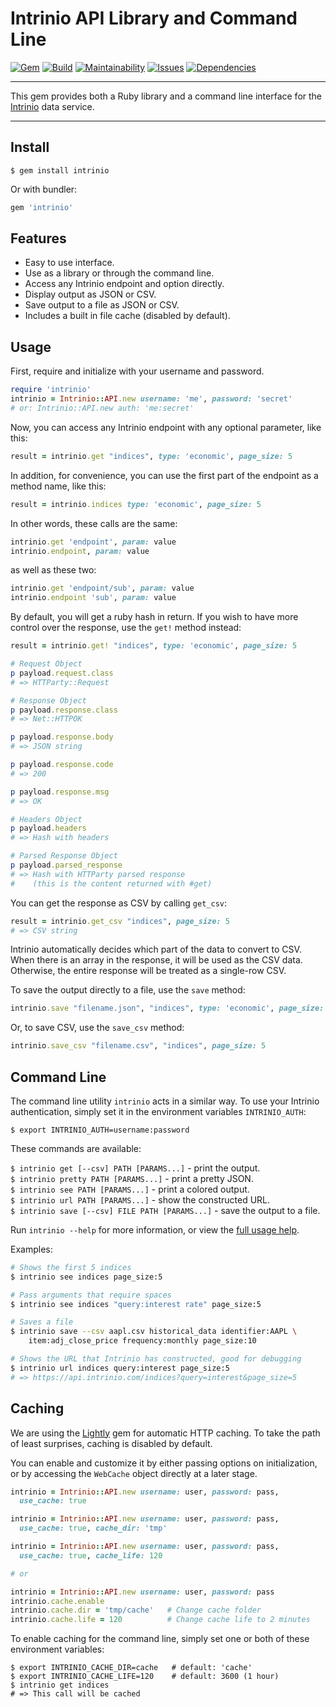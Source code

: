 Intrinio API Library and Command Line
==================================================

[![Gem](https://img.shields.io/gem/v/intrinio.svg?style=flat-square)](https://rubygems.org/gems/intrinio)
[![Build](https://img.shields.io/travis/DannyBen/intrinio/master.svg?style=flat-square)](https://travis-ci.org/DannyBen/intrinio)
[![Maintainability](https://img.shields.io/codeclimate/maintainability/DannyBen/intrinio.svg?style=flat-square)](https://codeclimate.com/github/DannyBen/intrinio)
[![Issues](https://img.shields.io/codeclimate/issues/github/DannyBen/intrinio.svg?style=flat-square)](https://codeclimate.com/github/DannyBen/intrinio)
[![Dependencies](https://img.shields.io/gemnasium/DannyBen/intrinio.svg?style=flat-square)](https://gemnasium.com/DannyBen/intrinio)

---

This gem provides both a Ruby library and a command line interface for the 
[Intrinio][1] data service.

---


Install
--------------------------------------------------

```
$ gem install intrinio
```

Or with bundler:

```ruby
gem 'intrinio'
```


Features
--------------------------------------------------

* Easy to use interface.
* Use as a library or through the command line.
* Access any Intrinio endpoint and option directly.
* Display output as JSON or CSV.
* Save output to a file as JSON or CSV.
* Includes a built in file cache (disabled by default).


Usage
--------------------------------------------------

First, require and initialize with your username and password.

```ruby
require 'intrinio'
intrinio = Intrinio::API.new username: 'me', password: 'secret'
# or: Intrinio::API.new auth: 'me:secret'
```

Now, you can access any Intrinio endpoint with any optional parameter, like
this:

```ruby
result = intrinio.get "indices", type: 'economic', page_size: 5
```

In addition, for convenience, you can use the first part of the endpoint as
a method name, like this:

```ruby
result = intrinio.indices type: 'economic', page_size: 5
```

In other words, these calls are the same:

```ruby
intrinio.get 'endpoint', param: value
intrinio.endpoint, param: value
```

as well as these two:

```ruby
intrinio.get 'endpoint/sub', param: value
intrinio.endpoint 'sub', param: value
```

By default, you will get a ruby hash in return. If you wish to have more 
control over the response, use the `get!` method instead:

```ruby
result = intrinio.get! "indices", type: 'economic', page_size: 5 

# Request Object
p payload.request.class
# => HTTParty::Request

# Response Object
p payload.response.class
# => Net::HTTPOK

p payload.response.body
# => JSON string

p payload.response.code
# => 200

p payload.response.msg
# => OK

# Headers Object
p payload.headers
# => Hash with headers

# Parsed Response Object
p payload.parsed_response
# => Hash with HTTParty parsed response 
#    (this is the content returned with #get)
```

You can get the response as CSV by calling `get_csv`:

```ruby
result = intrinio.get_csv "indices", page_size: 5
# => CSV string
```

Intrinio automatically decides which part of the data to convert to CSV.
When there is an array in the response, it will be used as the CSV data. 
Otherwise, the entire response will be treated as a single-row CSV.

To save the output directly to a file, use the `save` method:

```ruby
intrinio.save "filename.json", "indices", type: 'economic', page_size: 5
```

Or, to save CSV, use the `save_csv` method:

```ruby
intrinio.save_csv "filename.csv", "indices", page_size: 5
```



Command Line
--------------------------------------------------

The command line utility `intrinio` acts in a similar way. To use your 
Intrinio authentication, simply set it in the environment variables 
`INTRINIO_AUTH`:

`$ export INTRINIO_AUTH=username:password`

These commands are available:

`$ intrinio get [--csv] PATH [PARAMS...]` - print the output.  
`$ intrinio pretty PATH [PARAMS...]` - print a pretty JSON.  
`$ intrinio see PATH [PARAMS...]` - print a colored output.  
`$ intrinio url PATH [PARAMS...]` - show the constructed URL.  
`$ intrinio save [--csv] FILE PATH [PARAMS...]` - save the output to a file.  

Run `intrinio --help` for more information, or view the [full usage help][2].

Examples:

```bash
# Shows the first 5 indices
$ intrinio see indices page_size:5

# Pass arguments that require spaces
$ intrinio see indices "query:interest rate" page_size:5

# Saves a file
$ intrinio save --csv aapl.csv historical_data identifier:AAPL \
    item:adj_close_price frequency:monthly page_size:10

# Shows the URL that Intrinio has constructed, good for debugging
$ intrinio url indices query:interest page_size:5
# => https://api.intrinio.com/indices?query=interest&page_size=5

```


Caching
--------------------------------------------------

We are using the [Lightly][3] gem for automatic HTTP caching.
To take the path of least surprises, caching is disabled by default.

You can enable and customize it by either passing options on 
initialization, or by accessing the `WebCache` object directly at 
a later stage.

```ruby
intrinio = Intrinio::API.new username: user, password: pass, 
  use_cache: true

intrinio = Intrinio::API.new username: user, password: pass, 
  use_cache: true, cache_dir: 'tmp'

intrinio = Intrinio::API.new username: user, password: pass, 
  use_cache: true, cache_life: 120

# or 

intrinio = Intrinio::API.new username: user, password: pass
intrinio.cache.enable
intrinio.cache.dir = 'tmp/cache'   # Change cache folder
intrinio.cache.life = 120          # Change cache life to 2 minutes
```

To enable caching for the command line, simply set one or both of 
these environment variables:

```
$ export INTRINIO_CACHE_DIR=cache   # default: 'cache'
$ export INTRINIO_CACHE_LIFE=120    # default: 3600 (1 hour)
$ intrinio get indices
# => This call will be cached
```


[1]: https://www.intrinio.com
[2]: https://github.com/DannyBen/intrinio/blob/master/lib/intrinio/docopt.txt
[3]: https://github.com/DannyBen/lightly
